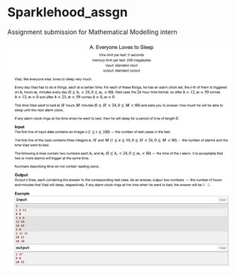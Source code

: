 # Sparklehood_assgn
Assignment submission for Mathematical Modelling intern

![alt text](./Assignment%20-%20MM.jpeg "PS")
